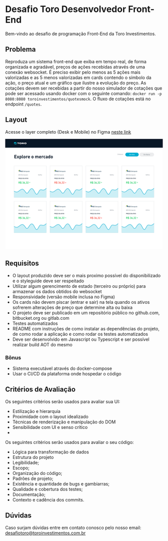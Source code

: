 # Desafio Toro Desenvolvedor Front-End

Bem-vindo ao desafio de programação Front-End da Toro Investimentos.

## Problema

Reproduza um sistema front-end que exiba em tempo real, de forma organizada e agradável, preços de ações recebidas através de uma conexão websocket.
É preciso exibir pelo menos as 5 ações mais valorizadas e as 5 menos valorizadas em cards contendo o símbolo da ação, o preço atual e um gráfico que ilustre a evolução do preço.
As cotações devem ser recebidas a partir do nosso simulador de cotações que pode ser acessado usando docker com o seguinte comando: `docker run -p 8080:8080 toroinvestimentos/quotesmock`. O fluxo de cotações está no endpoint `/quotes`.

## Layout

Acesse o layer completo (Desk e Mobile) no Figma [neste link](https://www.figma.com/file/WWD46DsIYNhoipr3WSqFPb/TESTE-TORO-FRONT-END?node-id=0%3A1)

![Layout Desktop](screenshots/desktop.png)


## Requisitos

- O layout produzido deve ser o mais proximo possível do disponibilizado e o styleguide deve ser respeitado
- Utilizar algum gerencimento de estado (terceiro ou próprio) para armazenar os dados obtidos do websocket
- Responsividade (versão mobile inclusa no Figma)
- Os cards não devem piscar (entrar e sair) na tela quando os ativos sofrerem alterações de preço que determine alta ou baixa
- O projeto deve ser publicado em um repositório público no github.com, bitbucket.org ou gitlab.com
- Testes automatizados
- README com instruções de como instalar as dependências do projeto, de como rodar a aplicação e como rodar os testes automatizados
- Deve ser desenvolvido em Javascript ou Typescript e ser possível realizar build AOT do mesmo

### Bônus

- Sistema executável através do docker-compose
- Usar o CI/CD da plataforma onde hospedar o código

## Critérios de Avaliação

Os seguintes critérios serão usados para avaliar sua UI:
- Estilização e hierarquia
- Proximidade com o layout idealizado
- Técnicas de renderização e manipulação do DOM
- Sensibilidade com UI e senso crítico
- 

Os seguintes critérios serão usados para avaliar o seu código:
- Lógica para transformação de dados
- Estrutura do projeto
- Legibilidade;
- Escopo;
- Organização do código;
- Padrões de projeto;
- Existência e quantidade de bugs e gambiarras;
- Qualidade e cobertura dos testes;
- Documentação;
- Contexto e cadência dos commits.

## Dúvidas

Caso surjam dúvidas entre em contato conosco pelo nosso email: desafiotoro@toroinvestimentos.com.br
